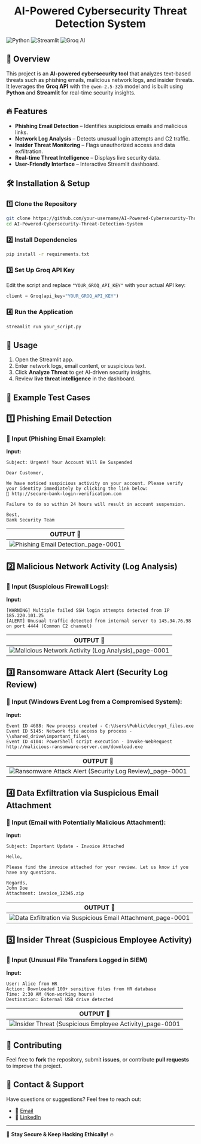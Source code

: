 <h1 align="center">  AI-Powered Cybersecurity Threat Detection System  </h1>

![Python](https://img.shields.io/badge/Python-3.9%2B-blueviolet) ![Streamlit](https://img.shields.io/badge/Streamlit-1.25%2B-brightgreen) ![Groq AI](https://img.shields.io/badge/Groq%20AI-Powered-blue)

## 🚀 Overview
This project is an **AI-powered cybersecurity tool** that analyzes text-based threats such as phishing emails, malicious network logs, and insider threats. It leverages the **Groq API** with the `qwen-2.5-32b` model and is built using **Python** and **Streamlit** for real-time security insights.

## 🔥 Features
- **Phishing Email Detection** – Identifies suspicious emails and malicious links.
- **Network Log Analysis** – Detects unusual login attempts and C2 traffic.
- **Insider Threat Monitoring** – Flags unauthorized access and data exfiltration.
- **Real-time Threat Intelligence** – Displays live security data.
- **User-Friendly Interface** – Interactive Streamlit dashboard.

## 🛠️ Installation & Setup
### 1️⃣ Clone the Repository
```bash
git clone https://github.com/your-username/AI-Powered-Cybersecurity-Threat-Detection-System.git
cd AI-Powered-Cybersecurity-Threat-Detection-System
```

### 2️⃣ Install Dependencies
```bash
pip install -r requirements.txt
```

### 3️⃣ Set Up Groq API Key
Edit the script and replace `"YOUR_GROQ_API_KEY"` with your actual API key:
```python
client = Groq(api_key="YOUR_GROQ_API_KEY")
```

### 4️⃣ Run the Application
```bash
streamlit run your_script.py
```

## 🎯 Usage
1. Open the Streamlit app.
2. Enter network logs, email content, or suspicious text.
3. Click **Analyze Threat** to get AI-driven security insights.
4. Review **live threat intelligence** in the dashboard.

## 📌 Example Test Cases
## 1️⃣ Phishing Email Detection
### 📩 Input (Phishing Email Example):
**Input:**
```
Subject: Urgent! Your Account Will Be Suspended  

Dear Customer,  

We have noticed suspicious activity on your account. Please verify your identity immediately by clicking the link below:  
🔗 http://secure-bank-login-verification.com  

Failure to do so within 24 hours will result in account suspension.  

Best,  
Bank Security Team

```
| **OUTPUT** 🚨 |
|------------------------------------------------------------------------------------------------------------------------|
| ![Phishing Email Detection_page-0001](https://github.com/user-attachments/assets/0b10fe7d-fba2-4b43-b9de-360d7756bf88) |


## 2️⃣ Malicious Network Activity (Log Analysis)
### 📜 Input (Suspicious Firewall Logs):
**Input:**
```
[WARNING] Multiple failed SSH login attempts detected from IP 185.220.101.25  
[ALERT] Unusual traffic detected from internal server to 145.34.76.98 on port 4444 (Common C2 channel)  

```
| **OUTPUT** 🚨 |
|-----------------------------------------------------------------------------------------------------------------------------------------|
| ![Malicious Network Activity (Log Analysis)_page-0001](https://github.com/user-attachments/assets/465eaf06-484e-4019-b1e6-f786581eed57) |

## 3️⃣ Ransomware Attack Alert (Security Log Review)
### 📄 Input (Windows Event Log from a Compromised System):
**Input:**
```
Event ID 4688: New process created - C:\Users\Public\decrypt_files.exe  
Event ID 5145: Network file access by process - \\shared_drive\important_files\  
Event ID 4104: PowerShell script execution - Invoke-WebRequest http://malicious-ransomware-server.com/download.exe  

```
| **OUTPUT** 🚨 |
|---------------------------------------------------------------------------------------------------------------------------------------------|
| ![Ransomware Attack Alert (Security Log Review)_page-0001](https://github.com/user-attachments/assets/1f32947b-eed1-4b38-9790-1b56240e4189) |

## 4️⃣ Data Exfiltration via Suspicious Email Attachment
### 📩 Input (Email with Potentially Malicious Attachment):
**Input:**
```
Subject: Important Update - Invoice Attached  

Hello,  

Please find the invoice attached for your review. Let us know if you have any questions.  

Regards,  
John Doe  
Attachment: invoice_12345.zip  

```
| **OUTPUT** 🚨 |
|-------------------------------------------------------------------------------------------------------------------------------------------------|
| ![Data Exfiltration via Suspicious Email Attachment_page-0001](https://github.com/user-attachments/assets/e1cc6b79-e752-4686-915e-2fcf25367d2d) |

## 5️⃣ Insider Threat (Suspicious Employee Activity)
### 📝 Input (Unusual File Transfers Logged in SIEM)
**Input:**
```
User: Alice from HR  
Action: Downloaded 100+ sensitive files from HR database  
Time: 2:30 AM (Non-working hours)  
Destination: External USB drive detected  

```
| **OUTPUT** 🚨 |
|---------------------------------------------------------------------------------------------------------------------------------------------|
| ![Insider Threat (Suspicious Employee Activity)_page-0001](https://github.com/user-attachments/assets/36248013-944f-4b6c-bb12-73ce915108f2) |



## 🤝 Contributing
Feel free to **fork** the repository, submit **issues**, or contribute **pull requests** to improve the project.

## 🔗 Contact & Support
Have questions or suggestions? Feel free to reach out:

- 📧 [Email](mailto:gauravghandat12@gmail.com)
- 💼 [LinkedIn](www.linkedin.com/in/gaurav-ghandat-68a5a22b4)

---
🚀 **Stay Secure & Keep Hacking Ethically!** 🔥

